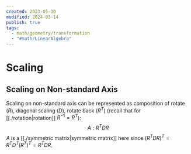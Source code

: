```yaml
---
created: 2023-05-30
modified: 2024-03-14
publish: true
tags:
  - math/geometry/transformation
  - "#math/LinearAlgebra"
---
```


# Scaling

## Scaling on Non-standard Axis

Scaling on non-standard axis can be represented as composition of rotate ($R$), diagonal scaling ($D$), rotate back ($R^T$) (recall that for [[./rotation|rotation]] $R^{-1} = R^T$):
$$
A: R^T D R
$$
$A$ is a [[./symmetric matrix|symmetric matrix]] here since $(R^T D R)^T = R^T D^T (R^T)^T = R^T D R$.